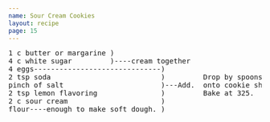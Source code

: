 ```yaml
---
name: Sour Cream Cookies
layout: recipe
page: 15
---
```


<pre>
1 c butter or margarine )
4 c white sugar         )----cream together
4 eggs------------------------------)
2 tsp soda                          )         Drop by spoonsful
pinch of salt                       )---Add.  onto cookie sheet.
2 tsp lemon flavoring               )         Bake at 325.
2 c sour cream                      )
flour----enough to make soft dough. )
</pre>
